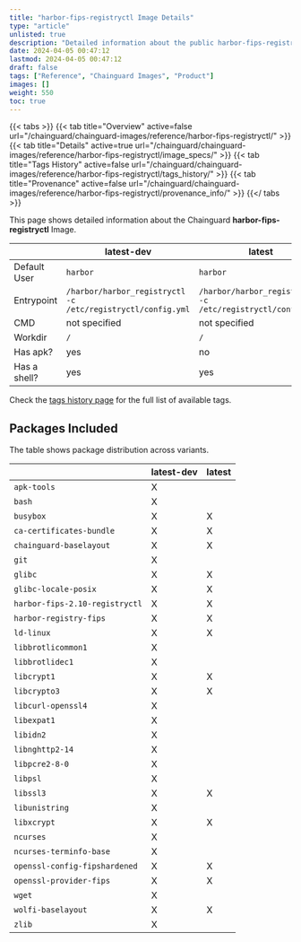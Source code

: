 ```yaml
---
title: "harbor-fips-registryctl Image Details"
type: "article"
unlisted: true
description: "Detailed information about the public harbor-fips-registryctl Chainguard Image."
date: 2024-04-05 00:47:12
lastmod: 2024-04-05 00:47:12
draft: false
tags: ["Reference", "Chainguard Images", "Product"]
images: []
weight: 550
toc: true
---
```


{{< tabs >}}
{{< tab title="Overview" active=false url="/chainguard/chainguard-images/reference/harbor-fips-registryctl/" >}}
{{< tab title="Details" active=true url="/chainguard/chainguard-images/reference/harbor-fips-registryctl/image_specs/" >}}
{{< tab title="Tags History" active=false url="/chainguard/chainguard-images/reference/harbor-fips-registryctl/tags_history/" >}}
{{< tab title="Provenance" active=false url="/chainguard/chainguard-images/reference/harbor-fips-registryctl/provenance_info/" >}}
{{</ tabs >}}

This page shows detailed information about the Chainguard **harbor-fips-registryctl** Image.

|              | latest-dev                                                  | latest                                                      |
|--------------|-------------------------------------------------------------|-------------------------------------------------------------|
| Default User | `harbor`                                                    | `harbor`                                                    |
| Entrypoint   | `/harbor/harbor_registryctl -c /etc/registryctl/config.yml` | `/harbor/harbor_registryctl -c /etc/registryctl/config.yml` |
| CMD          | not specified                                               | not specified                                               |
| Workdir      | `/`                                                         | `/`                                                         |
| Has apk?     | yes                                                         | no                                                          |
| Has a shell? | yes                                                         | yes                                                         |

Check the [tags history page](/chainguard/chainguard-images/reference/harbor-fips-registryctl/tags_history/) for the full list of available tags.

## Packages Included
The table shows package distribution across variants.

|                                | latest-dev | latest |
|--------------------------------|------------|--------|
| `apk-tools`                    | X          |        |
| `bash`                         | X          |        |
| `busybox`                      | X          | X      |
| `ca-certificates-bundle`       | X          | X      |
| `chainguard-baselayout`        | X          | X      |
| `git`                          | X          |        |
| `glibc`                        | X          | X      |
| `glibc-locale-posix`           | X          | X      |
| `harbor-fips-2.10-registryctl` | X          | X      |
| `harbor-registry-fips`         | X          | X      |
| `ld-linux`                     | X          | X      |
| `libbrotlicommon1`             | X          |        |
| `libbrotlidec1`                | X          |        |
| `libcrypt1`                    | X          | X      |
| `libcrypto3`                   | X          | X      |
| `libcurl-openssl4`             | X          |        |
| `libexpat1`                    | X          |        |
| `libidn2`                      | X          |        |
| `libnghttp2-14`                | X          |        |
| `libpcre2-8-0`                 | X          |        |
| `libpsl`                       | X          |        |
| `libssl3`                      | X          | X      |
| `libunistring`                 | X          |        |
| `libxcrypt`                    | X          | X      |
| `ncurses`                      | X          |        |
| `ncurses-terminfo-base`        | X          |        |
| `openssl-config-fipshardened`  | X          | X      |
| `openssl-provider-fips`        | X          | X      |
| `wget`                         | X          |        |
| `wolfi-baselayout`             | X          | X      |
| `zlib`                         | X          |        |

